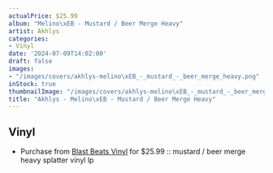 ```yaml
---
actualPrice: $25.99
album: "Melino\xEB - Mustard / Beer Merge Heavy"
artist: Akhlys
categories:
- Vinyl
date: '2024-07-09T14:02:00'
draft: false
images:
- "/images/covers/akhlys-melino\xEB_-_mustard_-_beer_merge_heavy.png"
inStock: true
thumbnailImage: "/images/covers/akhlys-melino\xEB_-_mustard_-_beer_merge_heavy-thumb.png"
title: "Akhlys - Melino\xEB - Mustard / Beer Merge Heavy"
---
```


## Vinyl
* Purchase from [Blast Beats Vinyl](https://blastbeatsvinyl.com/products/akhlys-melinoe-mustard-beer-merge-heavy-splatter-vinyl-lp) for $25.99 :: mustard / beer merge heavy splatter vinyl lp
